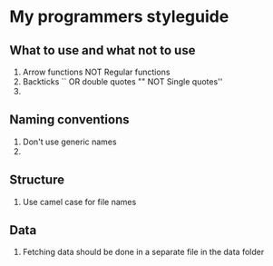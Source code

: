 # My programmers styleguide

## What to use and what not to use
1. Arrow functions NOT Regular functions
2. Backticks `` OR double quotes "" NOT Single quotes''
3.

## Naming conventions
1. Don't use generic names
2. 


## Structure
1. Use camel case for file names

## Data
1. Fetching data should be done in a separate file in the data folder
